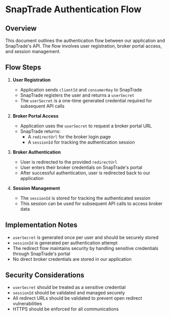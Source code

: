 # SnapTrade Authentication Flow

## Overview
This document outlines the authentication flow between our application and SnapTrade's API. The flow involves user registration, broker portal access, and session management.

## Flow Steps

1. **User Registration**
   - Application sends `clientId` and `consumerKey` to SnapTrade
   - SnapTrade registers the user and returns a `userSecret`
   - The `userSecret` is a one-time generated credential required for subsequent API calls

2. **Broker Portal Access**
   - Application uses the `userSecret` to request a broker portal URL
   - SnapTrade returns:
     - A `redirectUrl` for the broker login page
     - A `sessionId` for tracking the authentication session

3. **Broker Authentication**
   - User is redirected to the provided `redirectUrl`
   - User enters their broker credentials on SnapTrade's portal
   - After successful authentication, user is redirected back to our application

4. **Session Management**
   - The `sessionId` is stored for tracking the authenticated session
   - This session can be used for subsequent API calls to access broker data

## Implementation Notes
- `userSecret` is generated once per user and should be securely stored
- `sessionId` is generated per authentication attempt
- The redirect flow maintains security by handling sensitive credentials through SnapTrade's portal
- No direct broker credentials are stored in our application

## Security Considerations
- `userSecret` should be treated as a sensitive credential
- `sessionId` should be validated and managed securely
- All redirect URLs should be validated to prevent open redirect vulnerabilities
- HTTPS should be enforced for all communications 